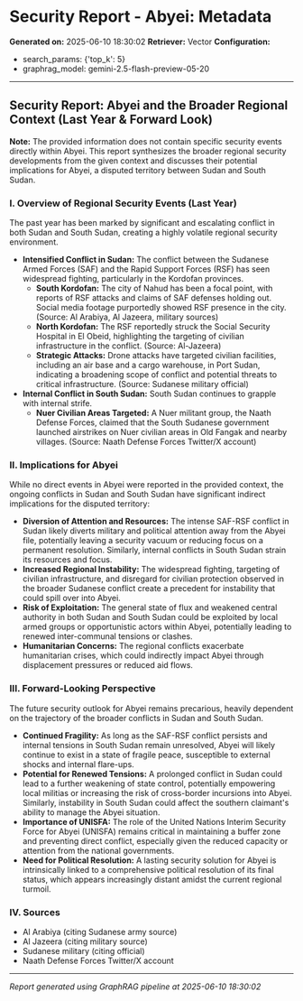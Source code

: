 # Security Report - Abyei: Metadata

**Generated on:** 2025-06-10 18:30:02
**Retriever:** Vector
**Configuration:**
- search_params: {'top_k': 5}
- graphrag_model: gemini-2.5-flash-preview-05-20

---

## Security Report: Abyei and the Broader Regional Context (Last Year & Forward Look)

**Note:** The provided information does not contain specific security events directly within Abyei. This report synthesizes the broader regional security developments from the given context and discusses their potential implications for Abyei, a disputed territory between Sudan and South Sudan.

### I. Overview of Regional Security Events (Last Year)

The past year has been marked by significant and escalating conflict in both Sudan and South Sudan, creating a highly volatile regional security environment.

*   **Intensified Conflict in Sudan:** The conflict between the Sudanese Armed Forces (SAF) and the Rapid Support Forces (RSF) has seen widespread fighting, particularly in the Kordofan provinces.
    *   **South Kordofan:** The city of Nahud has been a focal point, with reports of RSF attacks and claims of SAF defenses holding out. Social media footage purportedly showed RSF presence in the city. (Source: Al Arabiya, Al Jazeera, military sources)
    *   **North Kordofan:** The RSF reportedly struck the Social Security Hospital in El Obeid, highlighting the targeting of civilian infrastructure in the conflict. (Source: Al-Jazeera)
    *   **Strategic Attacks:** Drone attacks have targeted civilian facilities, including an air base and a cargo warehouse, in Port Sudan, indicating a broadening scope of conflict and potential threats to critical infrastructure. (Source: Sudanese military official)
*   **Internal Conflict in South Sudan:** South Sudan continues to grapple with internal strife.
    *   **Nuer Civilian Areas Targeted:** A Nuer militant group, the Naath Defense Forces, claimed that the South Sudanese government launched airstrikes on Nuer civilian areas in Old Fangak and nearby villages. (Source: Naath Defense Forces Twitter/X account)

### II. Implications for Abyei

While no direct events in Abyei were reported in the provided context, the ongoing conflicts in Sudan and South Sudan have significant indirect implications for the disputed territory:

*   **Diversion of Attention and Resources:** The intense SAF-RSF conflict in Sudan likely diverts military and political attention away from the Abyei file, potentially leaving a security vacuum or reducing focus on a permanent resolution. Similarly, internal conflicts in South Sudan strain its resources and focus.
*   **Increased Regional Instability:** The widespread fighting, targeting of civilian infrastructure, and disregard for civilian protection observed in the broader Sudanese conflict create a precedent for instability that could spill over into Abyei.
*   **Risk of Exploitation:** The general state of flux and weakened central authority in both Sudan and South Sudan could be exploited by local armed groups or opportunistic actors within Abyei, potentially leading to renewed inter-communal tensions or clashes.
*   **Humanitarian Concerns:** The regional conflicts exacerbate humanitarian crises, which could indirectly impact Abyei through displacement pressures or reduced aid flows.

### III. Forward-Looking Perspective

The future security outlook for Abyei remains precarious, heavily dependent on the trajectory of the broader conflicts in Sudan and South Sudan.

*   **Continued Fragility:** As long as the SAF-RSF conflict persists and internal tensions in South Sudan remain unresolved, Abyei will likely continue to exist in a state of fragile peace, susceptible to external shocks and internal flare-ups.
*   **Potential for Renewed Tensions:** A prolonged conflict in Sudan could lead to a further weakening of state control, potentially empowering local militias or increasing the risk of cross-border incursions into Abyei. Similarly, instability in South Sudan could affect the southern claimant's ability to manage the Abyei situation.
*   **Importance of UNISFA:** The role of the United Nations Interim Security Force for Abyei (UNISFA) remains critical in maintaining a buffer zone and preventing direct conflict, especially given the reduced capacity or attention from the national governments.
*   **Need for Political Resolution:** A lasting security solution for Abyei is intrinsically linked to a comprehensive political resolution of its final status, which appears increasingly distant amidst the current regional turmoil.

### IV. Sources

*   Al Arabiya (citing Sudanese army source)
*   Al Jazeera (citing military source)
*   Sudanese military (citing official)
*   Naath Defense Forces Twitter/X account

---

*Report generated using GraphRAG pipeline at 2025-06-10 18:30:02*